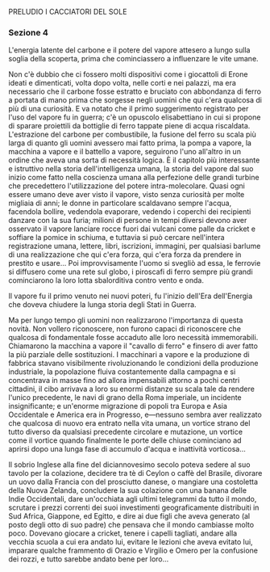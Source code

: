 PRELUDIO
I CACCIATORI DEL SOLE
### Sezione 4

L'energia latente del carbone e il potere del vapore attesero a lungo sulla soglia della scoperta, prima che cominciassero a influenzare le vite umane.

Non c'è dubbio che ci fossero molti dispositivi come i giocattoli di Erone ideati e dimenticati, volta dopo volta, nelle corti e nei palazzi, ma era necessario che il carbone fosse estratto e bruciato con abbondanza di ferro a portata di mano prima che sorgesse negli uomini che qui c'era qualcosa di più di una curiosità. E va notato che il primo suggerimento registrato per l'uso del vapore fu in guerra; c'è un opuscolo elisabettiano in cui si propone di sparare proiettili da bottiglie di ferro tappate piene di acqua riscaldata. L'estrazione del carbone per combustibile, la fusione del ferro su scala più larga di quanto gli uomini avessero mai fatto prima, la pompa a vapore, la macchina a vapore e il battello a vapore, seguirono l'uno all'altro in un ordine che aveva una sorta di necessità logica. È il capitolo più interessante e istruttivo nella storia dell'intelligenza umana, la storia del vapore dal suo inizio come fatto nella coscienza umana alla perfezione delle grandi turbine che precedettero l'utilizzazione del potere intra-molecolare. Quasi ogni essere umano deve aver visto il vapore, visto senza curiosità per molte migliaia di anni; le donne in particolare scaldavano sempre l'acqua, facendola bollire, vedendola evaporare, vedendo i coperchi dei recipienti danzare con la sua furia; milioni di persone in tempi diversi devono aver osservato il vapore lanciare rocce fuori dai vulcani come palle da cricket e soffiare la pomice in schiuma, e tuttavia si può cercare nell'intera registrazione umana, lettere, libri, iscrizioni, immagini, per qualsiasi barlume di una realizzazione che qui c'era forza, qui c'era forza da prendere in prestito e usare... Poi improvvisamente l'uomo si svegliò ad essa, le ferrovie si diffusero come una rete sul globo, i piroscafi di ferro sempre più grandi cominciarono la loro lotta sbalorditiva contro vento e onda.

Il vapore fu il primo venuto nei nuovi poteri, fu l'inizio dell'Era dell'Energia che doveva chiudere la lunga storia degli Stati in Guerra.

Ma per lungo tempo gli uomini non realizzarono l'importanza di questa novità. Non vollero riconoscere, non furono capaci di riconoscere che qualcosa di fondamentale fosse accaduto alle loro necessità immemorabili. Chiamarono la macchina a vapore il "cavallo di ferro" e finsero di aver fatto la più parziale delle sostituzioni. I macchinari a vapore e la produzione di fabbrica stavano visibilmente rivoluzionando le condizioni della produzione industriale, la popolazione fluiva costantemente dalla campagna e si concentrava in masse fino ad allora impensabili attorno a pochi centri cittadini, il cibo arrivava a loro su enormi distanze su scala tale da rendere l'unico precedente, le navi di grano della Roma imperiale, un incidente insignificante; e un'enorme migrazione di popoli tra Europa e Asia Occidentale e America era in Progresso, e—nessuno sembra aver realizzato che qualcosa di nuovo era entrato nella vita umana, un vortice strano del tutto diverso da qualsiasi precedente circolare e mutazione, un vortice come il vortice quando finalmente le porte delle chiuse cominciano ad aprirsi dopo una lunga fase di accumulo d'acqua e inattività vorticosa...

Il sobrio Inglese alla fine del diciannovesimo secolo poteva sedere al suo tavolo per la colazione, decidere tra tè di Ceylon o caffè del Brasile, divorare un uovo dalla Francia con del prosciutto danese, o mangiare una costoletta della Nuova Zelanda, concludere la sua colazione con una banana delle Indie Occidentali, dare un'occhiata agli ultimi telegrammi da tutto il mondo, scrutare i prezzi correnti dei suoi investimenti geograficamente distribuiti in Sud Africa, Giappone, ed Egitto, e dire ai due figli che aveva generato (al posto degli otto di suo padre) che pensava che il mondo cambiasse molto poco. Dovevano giocare a cricket, tenere i capelli tagliati, andare alla vecchia scuola a cui era andato lui, evitare le lezioni che aveva evitato lui, imparare qualche frammento di Orazio e Virgilio e Omero per la confusione dei rozzi, e tutto sarebbe andato bene per loro...
